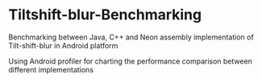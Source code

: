 # Tiltshift-blur-Benchmarking
Benchmarking between Java, C++ and Neon assembly implementation of Tilt-shift-blur in Android platform

Using Android profiler for charting the performance comparison between different implementations
